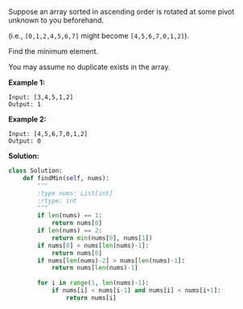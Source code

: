 Suppose an array sorted in ascending order is rotated at some pivot unknown to you beforehand.

(i.e.,  `[0,1,2,4,5,6,7]` might become  `[4,5,6,7,0,1,2]`).

Find the minimum element.

You may assume no duplicate exists in the array.

**Example 1:**
```
Input: [3,4,5,1,2] 
Output: 1
```
**Example 2:**
```
Input: [4,5,6,7,0,1,2]
Output: 0
```
**Solution:**
```python
class Solution:
    def findMin(self, nums):
        """
        :type nums: List[int]
        :rtype: int
        """
        if len(nums) == 1:
            return nums[0]
        if len(nums) == 2:
            return min(nums[0], nums[1])
        if nums[0] < nums[len(nums)-1]:
            return nums[0]
        if nums[len(nums)-2] > nums[len(nums)-1]:
            return nums[len(nums)-1]
        
        for i in range(1, len(nums)-1):
            if nums[i] < nums[i-1] and nums[i] < nums[i+1]:
                return nums[i]
```
